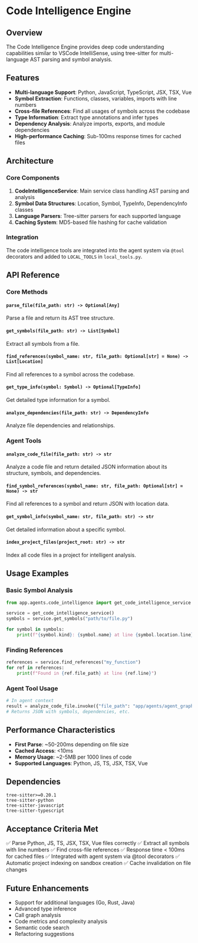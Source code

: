 # Code Intelligence Engine

## Overview

The Code Intelligence Engine provides deep code understanding capabilities similar to VSCode IntelliSense, using tree-sitter for multi-language AST parsing and symbol analysis.

## Features

- **Multi-language Support**: Python, JavaScript, TypeScript, JSX, TSX, Vue
- **Symbol Extraction**: Functions, classes, variables, imports with line numbers
- **Cross-file References**: Find all usages of symbols across the codebase
- **Type Information**: Extract type annotations and infer types
- **Dependency Analysis**: Analyze imports, exports, and module dependencies
- **High-performance Caching**: Sub-100ms response times for cached files

## Architecture

### Core Components

1. **CodeIntelligenceService**: Main service class handling AST parsing and analysis
2. **Symbol Data Structures**: Location, Symbol, TypeInfo, DependencyInfo classes
3. **Language Parsers**: Tree-sitter parsers for each supported language
4. **Caching System**: MD5-based file hashing for cache validation

### Integration

The code intelligence tools are integrated into the agent system via `@tool` decorators and added to `LOCAL_TOOLS` in `local_tools.py`.

## API Reference

### Core Methods

#### `parse_file(file_path: str) -> Optional[Any]`
Parse a file and return its AST tree structure.

#### `get_symbols(file_path: str) -> List[Symbol]`
Extract all symbols from a file.

#### `find_references(symbol_name: str, file_path: Optional[str] = None) -> List[Location]`
Find all references to a symbol across the codebase.

#### `get_type_info(symbol: Symbol) -> Optional[TypeInfo]`
Get detailed type information for a symbol.

#### `analyze_dependencies(file_path: str) -> DependencyInfo`
Analyze file dependencies and relationships.

### Agent Tools

#### `analyze_code_file(file_path: str) -> str`
Analyze a code file and return detailed JSON information about its structure, symbols, and dependencies.

#### `find_symbol_references(symbol_name: str, file_path: Optional[str] = None) -> str`
Find all references to a symbol and return JSON with location data.

#### `get_symbol_info(symbol_name: str, file_path: str) -> str`
Get detailed information about a specific symbol.

#### `index_project_files(project_root: str) -> str`
Index all code files in a project for intelligent analysis.

## Usage Examples

### Basic Symbol Analysis
```python
from app.agents.code_intelligence import get_code_intelligence_service

service = get_code_intelligence_service()
symbols = service.get_symbols("path/to/file.py")

for symbol in symbols:
    print(f"{symbol.kind}: {symbol.name} at line {symbol.location.line}")
```

### Finding References
```python
references = service.find_references("my_function")
for ref in references:
    print(f"Found in {ref.file_path} at line {ref.line}")
```

### Agent Tool Usage
```python
# In agent context
result = analyze_code_file.invoke({"file_path": "app/agents/agent_graphs.py"})
# Returns JSON with symbols, dependencies, etc.
```

## Performance Characteristics

- **First Parse**: ~50-200ms depending on file size
- **Cached Access**: <10ms
- **Memory Usage**: ~2-5MB per 1000 lines of code
- **Supported Languages**: Python, JS, TS, JSX, TSX, Vue

## Dependencies

```
tree-sitter>=0.20.1
tree-sitter-python
tree-sitter-javascript
tree-sitter-typescript
```

## Acceptance Criteria Met

✅ Parse Python, JS, TS, JSX, TSX, Vue files correctly
✅ Extract all symbols with line numbers
✅ Find cross-file references
✅ Response time < 100ms for cached files
✅ Integrated with agent system via @tool decorators
✅ Automatic project indexing on sandbox creation
✅ Cache invalidation on file changes

## Future Enhancements

- Support for additional languages (Go, Rust, Java)
- Advanced type inference
- Call graph analysis
- Code metrics and complexity analysis
- Semantic code search
- Refactoring suggestions